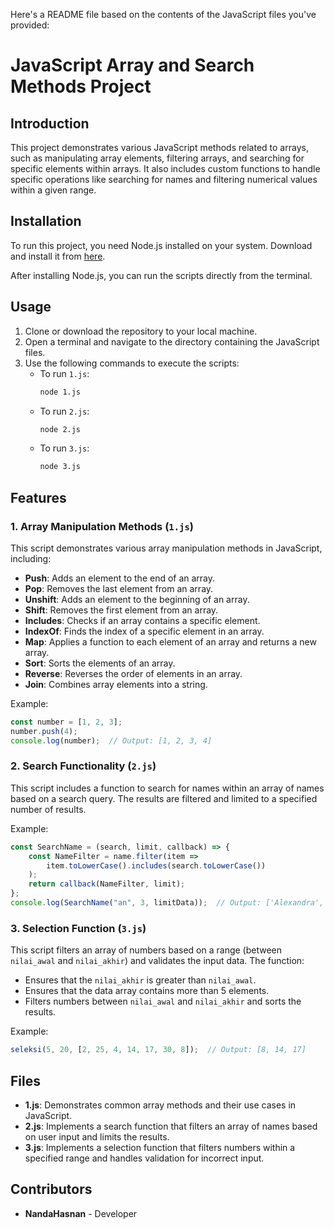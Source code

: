 Here's a README file based on the contents of the JavaScript files you've provided:


# JavaScript Array and Search Methods Project

## Introduction
This project demonstrates various JavaScript methods related to arrays, such as manipulating array elements, filtering arrays, and searching for specific elements within arrays. It also includes custom functions to handle specific operations like searching for names and filtering numerical values within a given range.

## Installation
To run this project, you need Node.js installed on your system. Download and install it from [here](https://nodejs.org).

After installing Node.js, you can run the scripts directly from the terminal.

## Usage
1. Clone or download the repository to your local machine.
2. Open a terminal and navigate to the directory containing the JavaScript files.
3. Use the following commands to execute the scripts:
    - To run `1.js`:
      ```bash
      node 1.js
      ```
    - To run `2.js`:
      ```bash
      node 2.js
      ```
    - To run `3.js`:
      ```bash
      node 3.js
      ```

## Features

### 1. Array Manipulation Methods (`1.js`)
This script demonstrates various array manipulation methods in JavaScript, including:
- **Push**: Adds an element to the end of an array.
- **Pop**: Removes the last element from an array.
- **Unshift**: Adds an element to the beginning of an array.
- **Shift**: Removes the first element from an array.
- **Includes**: Checks if an array contains a specific element.
- **IndexOf**: Finds the index of a specific element in an array.
- **Map**: Applies a function to each element of an array and returns a new array.
- **Sort**: Sorts the elements of an array.
- **Reverse**: Reverses the order of elements in an array.
- **Join**: Combines array elements into a string.

Example:
```javascript
const number = [1, 2, 3];
number.push(4);
console.log(number);  // Output: [1, 2, 3, 4]
```

### 2. Search Functionality (`2.js`)
This script includes a function to search for names within an array of names based on a search query. The results are filtered and limited to a specified number of results.

Example:
```javascript
const SearchName = (search, limit, callback) => {
    const NameFilter = name.filter(item =>
        item.toLowerCase().includes(search.toLowerCase())
    );
    return callback(NameFilter, limit);
};
console.log(SearchName("an", 3, limitData));  // Output: ['Alexandra', 'Amanda', 'Angela']
```

### 3. Selection Function (`3.js`)
This script filters an array of numbers based on a range (between `nilai_awal` and `nilai_akhir`) and validates the input data. The function:
- Ensures that the `nilai_akhir` is greater than `nilai_awal`.
- Ensures that the data array contains more than 5 elements.
- Filters numbers between `nilai_awal` and `nilai_akhir` and sorts the results.

Example:
```javascript
seleksi(5, 20, [2, 25, 4, 14, 17, 30, 8]);  // Output: [8, 14, 17]
```

## Files

- **1.js**: Demonstrates common array methods and their use cases in JavaScript.
- **2.js**: Implements a search function that filters an array of names based on user input and limits the results.
- **3.js**: Implements a selection function that filters numbers within a specified range and handles validation for incorrect input.

## Contributors
- **NandaHasnan** - Developer

